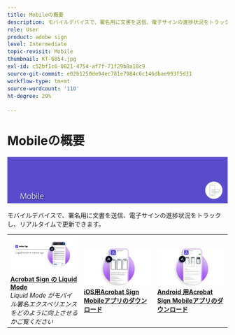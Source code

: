 ```yaml
---
title: Mobileの概要
description: モバイルデバイスで、署名用に文書を送信、電子サインの進捗状況をトラックし、リアルタイムで更新
role: User
product: adobe sign
level: Intermediate
topic-revisit: Mobile
thumbnail: KT-6854.jpg
exl-id: c52bf1c6-0821-4754-af7f-71f29b8a18c9
source-git-commit: e02b1250de94ec781e7984c6c146dbae993f5d31
workflow-type: tm+mt
source-wordcount: '110'
ht-degree: 29%

---
```


# Mobileの概要

![SignMobile画像](../assets/Hero-Mobile.png)

モバイルデバイスで、署名用に文書を送信、電子サインの進捗状況をトラックし、リアルタイムで更新できます。

<table style="table-layout:fixed">
<tr>
  <td>
    <a href="liquidmode.md">
      <img alt="Acrobat Sign の Liquid Mode" src="assets/liquidmode.png" />
    </a>
    <div>
    <a href="liquidmode.md"><strong>Acrobat Sign の Liquid Mode</strong></a>
    </div>
    <em>Liquid Mode がモバイル署名エクスペリエンスをどのように向上させるかご覧ください</em>
    <br>
  </td>
  <td>
    <a href="https://itunes.apple.com/jp/app/adobe-sign/id481082197?mt=8" target="_blank">
      <img alt="iOS版ダウンロード" src="assets/Mobile_iOS.png" />
    </a>
    <div>
    <a href="https://itunes.apple.com/us/app/adobe-sign/id481082197?mt=8" target="_blank"><strong>iOS用Acrobat Sign Mobileアプリのダウンロード</strong></a>
    <br>
  </td>
  <td>
    <a href="https://play.google.com/store/apps/details?id=com.adobe.echosign&amp;hl=ja" target="_blank">
      <img alt="Android 版ダウンロード" src="assets/Mobile_Android.png" />
    </a>
    <div>
    <a href="https://play.google.com/store/apps/details?id=com.adobe.echosign&amp;hl=en" target="_blank"><strong>Android 用Acrobat Sign Mobileアプリのダウンロード</strong></a>
    <br>
  </td>
</tr>
</table>
